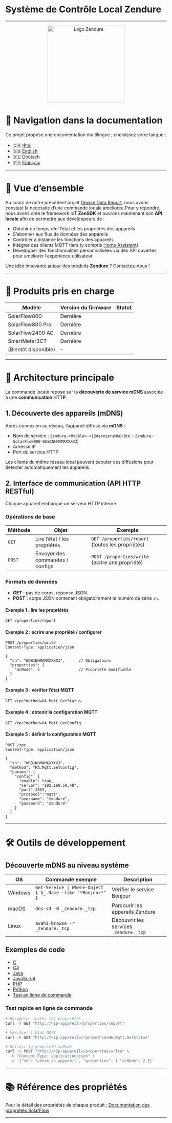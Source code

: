 # Système de Contrôle Local Zendure

---

<p align="center">
  <img src="https://zendure.com/cdn/shop/files/zendure-logo-infinity-charge_240x.png?v=1717728038" alt="Logo Zendure" width="240">
</p>

# 📖 Navigation dans la documentation

Ce projet propose une documentation multilingue ; choisissez votre langue :

* 🇨🇳 [中文](./zh.md)
* 🇬🇧 [English](../README.md)
* 🇩🇪 [Deutsch](./de.md)
* 🇫🇷 [Français](./fr.md)

---

# 🌟 Vue d’ensemble

Au cours de notre précédent projet [Device Data Report](https://github.com/Zendure/developer-device-data-report), nous avons constaté la nécessité d’une commande locale améliorée.Pour y répondre, nous avons créé le framework IoT **ZenSDK** et ouvrons maintenant son **API locale** afin de permettre aux développeurs de :

- Obtenir en temps réel l’état et les propriétés des appareils
- S’abonner aux flux de données des appareils
- Contrôler à distance les fonctions des appareils
- Intégrer des clients MQTT tiers (y compris [Home Assistant](https://www.home-assistant.io/integrations/mqtt/))
- Développer des fonctionnalités personnalisées via des API ouvertes pour améliorer l’expérience utilisateur

Une idée innovante autour des produits **Zendure** ? Contactez-nous !

---

# 📌 Produits pris en charge

| Modèle               | Version du firmware | Statut |
| --------------------- | ------------------- | ------ |
| SolarFlow800          | Dernière           |        |
| SolarFlow800 Pro      | Dernière           |        |
| SolarFlow2400 AC      | Dernière           |        |
| SmartMeter3CT         | Dernière           |        |
| (Bientôt disponible) | –                  |        |

---

# 🚀 Architecture principale

La commande locale repose sur la **découverte de service mDNS** associée à une **communication HTTP**.

## 1. Découverte des appareils (mDNS)

Après connexion au réseau, l’appareil diffuse via **mDNS** :

- Nom de service : `Zendure-<Modèle>-<12derniersMAC>`(ex. : `Zendure-SolarFlow800-WOB1NHMAMXXXXX3`)
- Adresse IP
- Port du service HTTP

Les clients du même réseau local peuvent écouter ces diffusions pour détecter automatiquement les appareils.

## 2. Interface de communication (API HTTP RESTful)

Chaque appareil embarque un serveur HTTP interne.

### Opérations de base

| Méthode | Objet                            | Exemple                                              |
| -------- | -------------------------------- | ---------------------------------------------------- |
| `GET`  | Lire l’état / les propriétés | `GET /properties/report` (toutes les propriétés) |
| `POST` | Envoyer des commandes / configs  | `POST /properties/write` (écrire une propriété) |

### Formats de données

- **GET** : pas de corps, réponse JSON.
- **POST** : corps JSON contenant obligatoirement le numéro de série `sn`.

#### Exemple 1 : lire les propriétés

```http
GET /properties/report
```

#### Exemple 2 : écrire une propriété / configurer

```http
POST /properties/write
Content-Type: application/json

{
  "sn": "WOB1NHMAMXXXXX3",      // Obligatoire
  "properties": {
    "acMode": 2                 // Propriété modifiable
  }
}
```

#### Exemple 3 : vérifier l’état MQTT

```http
GET /rpc?method=HA.Mqtt.GetStatus
```

#### Exemple 4 : obtenir la configuration MQTT

```http
GET /rpc?method=HA.Mqtt.GetConfig
```

#### Exemple 5 : définir la configuration MQTT

```http
POST /rpc
Content-Type: application/json

{
  "sn": "WOB1NHMAMXXXXX3",
  "method": "HA.Mqtt.SetConfig",
  "params": {
    "config": {
      "enable": true,
      "server": "192.168.50.48",
      "port":1883,
      "protocol":"mqtt",
      "username": "zendure",
      "password": "zendure"
    }
  }
}
```

---

# 🛠️ Outils de développement

## Découverte mDNS au niveau système

| OS      | Commande exemple                                             | Description                               |
| ------- | ------------------------------------------------------------ | ----------------------------------------- |
| Windows | `Get-Service \| Where-Object { $_.Name -like "*Bonjour*" }` | Vérifier le service Bonjour              |
| macOS   | `dns-sd -B _zendure._tcp`                                  | Parcourir les appareils Zendure           |
| Linux   | `avahi-browse -r _zendure._tcp`                            | Découvrir les services `_zendure._tcp` |

## Exemples de code

- [C](../examples/C/demo.c)
- [C#](../examples/C%23/demo.cs)
- [Java](../examples/Java/demo.java)
- [JavaScript](../examples/JavaScript/demo.js)
- [PHP](../examples/PHP/demo.php)
- [Python](../examples/Python/demo.py)
- [Test en ligne de commande](#test-rapide-en-ligne-de-commande)

### Test rapide en ligne de commande

```bash
# Récupérer toutes les propriétés
curl -X GET "http://<ip-appareil>/properties/report"

# Vérifier l’état MQTT
curl -X GET "http://<ip-appareil>/rpc?method=HA.Mqtt.GetStatus"

# Définir la propriété acMode
curl -X POST "http://<ip-appareil>/properties/write" \
  -H "Content-Type: application/json" \
  -d '{"sn": "votre_sn_appareil", "properties": { "acMode": 2 }}'
```

---

# 📚 Référence des propriétés

Pour le détail des propriétés de chaque produit :
[Documentation des propriétés SolarFlow](./fr_properties.md)

---
